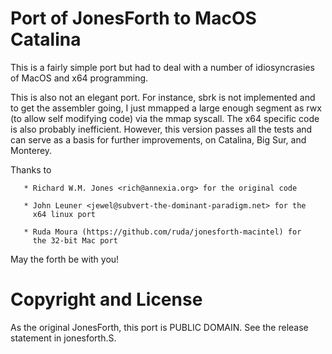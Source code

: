 # Port of JonesForth to MacOS Catalina

This is a fairly simple port but had to deal with a number of
idiosyncrasies of MacOS and x64 programming.

This is also not an elegant port. For instance, sbrk is not implemented and
to get the assembler going, I just mmapped a large enough segment as rwx 
(to allow self modifying code) via the mmap syscall.  The x64 specific
code is also probably inefficient. However, this version passes all
the tests and can serve as a basis for further improvements, on Catalina, Big Sur, and Monterey.

Thanks to 

       * Richard W.M. Jones <rich@annexia.org> for the original code

       * John Leuner <jewel@subvert-the-dominant-paradigm.net> for the
         x64 linux port

       * Ruda Moura (https://github.com/ruda/jonesforth-macintel) for
         the 32-bit Mac port

May the forth be with you!


# Copyright and License

As the original JonesForth, this port is PUBLIC DOMAIN. See the release statement in jonesforth.S.
